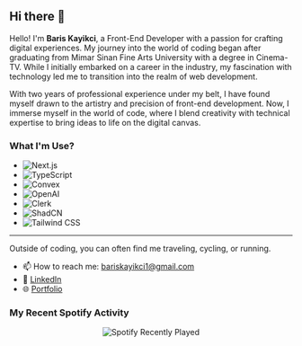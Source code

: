 ## Hi there 👋

Hello! I'm **Baris Kayikci**, a Front-End Developer with a passion for crafting digital experiences. My journey into the world of coding began after graduating from Mimar Sinan Fine Arts University with a degree in Cinema-TV. While I initially embarked on a career in the industry, my fascination with technology led me to transition into the realm of web development.

With two years of professional experience under my belt, I have found myself drawn to the artistry and precision of front-end development. Now, I immerse myself in the world of code, where I blend creativity with technical expertise to bring ideas to life on the digital canvas.

### What I'm Use?

- ![Next.js](https://img.shields.io/badge/-Next.js-000000?style=flat&logo=next.js&logoColor=white)
- ![TypeScript](https://img.shields.io/badge/-TypeScript-007ACC?style=flat&logo=typescript&logoColor=white)
- ![Convex](https://img.shields.io/badge/-Convex-000000?style=flat&logo=convex&logoColor=white)
- ![OpenAI](https://img.shields.io/badge/-OpenAI-000000?style=flat&logo=openai&logoColor=white)
- ![Clerk](https://img.shields.io/badge/-Clerk-000000?style=flat&logo=clerk&logoColor=white)
- ![ShadCN](https://img.shields.io/badge/-ShadCN-000000?style=flat&logo=shadcn&logoColor=white)
- ![Tailwind CSS](https://img.shields.io/badge/-Tailwind%20CSS-38B2AC?style=flat&logo=tailwind-css&logoColor=white)

---

Outside of coding, you can often find me traveling, cycling, or running.

- 📫 How to reach me: [bariskayikci1@gmail.com](mailto:bariskayikci1@gmail.com)
- 💼 [LinkedIn](https://www.linkedin.com/in/bariskayikcii/)
- 🌐 [Portfolio](bariskayikci.netlify.app)

### My Recent Spotify Activity

<div align="center">
    <img src="https://spotify-recently-played-readme.vercel.app/api?user=11100588272" alt="Spotify Recently Played">
</div>



